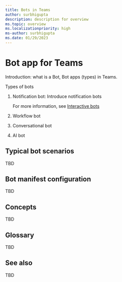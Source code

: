 ```yaml
---
title: Bots in Teams
author: surbhigupta
description: description for overview
ms.topic: overview
ms.localizationpriority: high
ms-author: surbhigupta
ms.date: 01/29/2023
---
```



# Bot app for Teams

Introduction: what is a Bot, Bot apps (types) in Teams.

Types of bots

1. Notification bot: Introduce notification bots

    For more information, see [Interactive bots](~/bots/interactive-messages.md)

2. Workflow bot

3. Conversational bot

4. AI bot


## Typical bot scenarios

TBD

## Bot manifest configuration

TBD

## Concepts 

TBD

## Glossary

TBD

## See also

TBD



<!---
## Bots in Teams

How does a bot in Teams helps a user?
Introduction and an infographic or video that shows user experience for bots in Teams.
Introduction to scopes where bots work and how influence user interaction. Bot type vs. scope matrix.

## Dev experience for bot interaction in Teams

An infographic that shows the end-to-end interaction between a conversational bot app and a user through the network/tenant.
Could add similar infographics for other bot types

## Bot users and bot features

Bot features vs bot user types
Introduction to bot user journeys based on user's beginner or advanced level

Interactive infographic:

* New user journey:
  * Basic bot concepts
  * Basic bot building in TTK - link back to Get started
  * Building basic bot using code samples
    * Learn bot activities, activity handlers, bot SDKs, etc.
    * Configure bot
    * Format message using Adaptive cards
    * Interactive messages
    * Send and receive files
    * API changes to fetch team or chat members
    * Optimize bot with rate limiting
* Advanced user journey:
  * Learn and build call and media bots
  * Build AI bot
  * Extend AI bot to Copilot

## Common bot scenarios

TBD

## Bot manifest config

TBD
--->